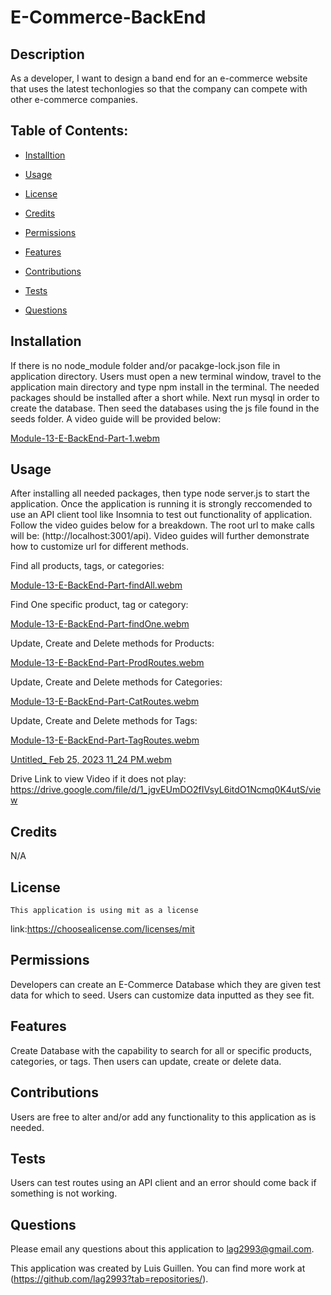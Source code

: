 # E-Commerce-BackEnd

  ## Description
  
  As a developer, I want to design a band end for an e-commerce website that uses the latest techonlogies so that the company can compete with other e-commerce companies. 

  ## Table of Contents:

  - [Installtion](#installation)

  - [Usage](#usage)

   - [License](#license)

  - [Credits](#credits)

  - [Permissions](#permissions)

  - [Features](#features)

  - [Contributions](#contribute)

  - [Tests](#tests)

  - [Questions](#questions)

  ## Installation

  If there is no node_module folder and/or pacakge-lock.json file in application directory. Users must open a new terminal window, travel to the application main directory and type npm install in the terminal. The needed packages should be installed after a short while. Next run mysql in order to create the database. Then seed the databases using the js file found in the seeds folder. A video guide will be provided below:
  
  [Module-13-E-BackEnd-Part-1.webm](https://user-images.githubusercontent.com/119230237/226126517-f878c79f-938f-474d-832e-74e61407818a.webm)



  ## Usage

  After installing all needed packages, then type node server.js to start the application. Once the application is running it is strongly reccomended to use an API client tool like Insomnia to test out functionality of application. Follow the video guides below for a breakdown. The root url to make calls will be: (http://localhost:3001/api). Video guides will further demonstrate how to customize url for different methods. 
  
  Find all products, tags, or categories:
  
  [Module-13-E-BackEnd-Part-findAll.webm](https://user-images.githubusercontent.com/119230237/226126766-3c9df9e3-b787-4b36-b303-20888ac0b8a3.webm)
  
  Find One specific product, tag or category:
  
  [Module-13-E-BackEnd-Part-findOne.webm](https://user-images.githubusercontent.com/119230237/226126792-2603e328-fbab-435f-b660-22304cba2ad9.webm)
  
  Update, Create and Delete methods for Products: 
  
  [Module-13-E-BackEnd-Part-ProdRoutes.webm](https://user-images.githubusercontent.com/119230237/226126883-bdcc9c2f-465a-4988-9568-906c0322f79e.webm)
  
  Update, Create and Delete methods for Categories: 
  
  [Module-13-E-BackEnd-Part-CatRoutes.webm](https://user-images.githubusercontent.com/119230237/226127044-c715315b-e16f-45a6-a009-af59a367f3cb.webm)
  
  Update, Create and Delete methods for Tags: 
  
  [Module-13-E-BackEnd-Part-TagRoutes.webm](https://user-images.githubusercontent.com/119230237/226127096-ecbbf10c-2cfb-4cfe-a873-ae9e486ca22b.webm)

  
[Untitled_ Feb 25, 2023 11_24 PM.webm](https://user-images.githubusercontent.com/119230237/221396586-6ab59f20-70a7-451d-b474-c8bb1276d27e.webm)

Drive Link to view Video if it does not play: https://drive.google.com/file/d/1_jgvEUmDO2fIVsyL6itdO1Ncmq0K4utS/view
  ## Credits

N/A

  ## License
    This application is using mit as a license
   link:https://choosealicense.com/licenses/mit 

  ## Permissions
  
  Developers can create an E-Commerce Database which they are given test data for which to seed. Users can customize data inputted as they see fit. 

  ## Features
  
  Create Database with the capability to search for all or specific products, categories, or tags. Then users can update, create or delete data. 

  ## Contributions

  Users are free to alter and/or add any functionality to this application as is needed. 

  ## Tests

  Users can test routes using an API client and an error should come back if something is not working. 

  ## Questions 

  Please email any questions about this application to lag2993@gmail.com.
  
  This application was created by Luis Guillen. You can find more work at (https://github.com/lag2993?tab=repositories/).
